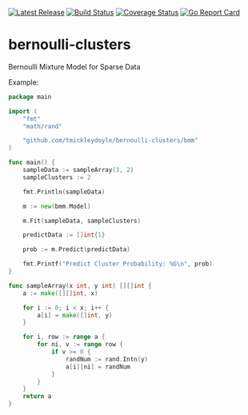 [![Latest Release](https://img.shields.io/github/release/tmickleydoyle/bernoulli-clusters.svg)](https://github.com/tmickleydoyle/bernoulli-clusters/releases)
[![Build Status](https://github.com/tmickleydoyle/bernoulli-clusters/workflows/build/badge.svg)](https://github.com/tmickleydoyle/bernoulli-clusters/actions)
[![Coverage Status](https://coveralls.io/repos/github/tmickleydoyle/bernoulli-clusters/badge.svg?branch=master)](https://coveralls.io/github/tmickleydoyle/bernoulli-clusters?branch=master)
[![Go Report Card](https://goreportcard.com/badge/github.com/tmickleydoyle/bernoulli-clusters)](https://goreportcard.com/report/github.com/tmickleydoyle/bernoulli-clusters)

# bernoulli-clusters
Bernoulli Mixture Model for Sparse Data


Example:

```go
package main

import (
	"fmt"
	"math/rand"

	"github.com/tmickleydoyle/bernoulli-clusters/bmm"
)

func main() {
	sampleData := sampleArray(3, 2)
	sampleClusters := 2

	fmt.Println(sampleData)

	m := new(bmm.Model)

	m.Fit(sampleData, sampleClusters)

	predictData := []int{1}

	prob := m.Predict(predictData)

	fmt.Printf("Predict Cluster Probability: %G\n", prob)
}

func sampleArray(x int, y int) [][]int {
	a := make([][]int, x)

	for i := 0; i < x; i++ {
		a[i] = make([]int, y)
	}

	for i, row := range a {
		for ni, v := range row {
			if v >= 0 {
				randNum := rand.Intn(y)
				a[i][ni] = randNum
			}
		}
	}
	return a
}
```

